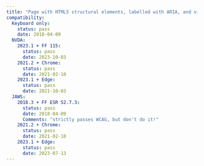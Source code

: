 ```yaml
---
title: "Page with HTML5 structural elements, labelled with ARIA, and visually hidden headings"
compatibility:
  Keyboard only:
    status: pass
    date: 2018-04-09
  NVDA:
    2023.1 + FF 115:
      status: pass
      date: 2023-10-03
    2021.2 + Chrome:
      status: pass
      date: 2021-02-10
    2023.1 + Edge:
      status: pass
      date: 2021-10-03
  JAWS:
    2018.3 + FF ESR 52.7.3:
      status: pass
      date: 2018-04-09
      Comments: "strictly passes WCAG, but don't do it!"
    2021.2 + Chrome:
      status: pass
      date: 2021-02-10
    2023.1 + Edge:
      status: pass
      date: 2023-07-13
---
```

